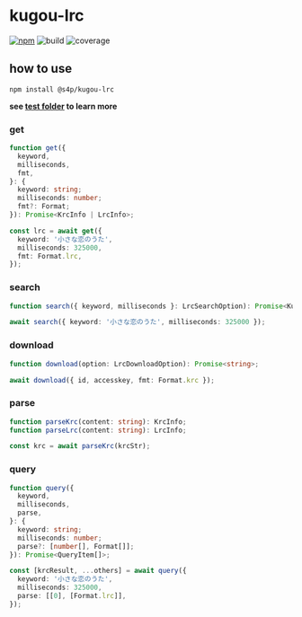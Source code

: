 # kugou-lrc

[![npm](https://img.shields.io/npm/v/@s4p/kugou-lrc.svg?label=%40s4p%2Fkugou-lrc&style=flat-square)](https://www.npmjs.com/package/@s4p/kugou-lrc)
![build](https://gitlab.com/shang-music/kugou-lrc/badges/develop/build.svg)
![coverage](https://gitlab.com/shang-music/kugou-lrc/badges/develop/coverage.svg)

## how to use

`npm install @s4p/kugou-lrc`

**see [test folder](https://github.com/xinshangshangxin/music/tree/develop/kugou-lrc/test) to learn more**

### get

```ts
function get({
  keyword,
  milliseconds,
  fmt,
}: {
  keyword: string;
  milliseconds: number;
  fmt?: Format;
}): Promise<KrcInfo | LrcInfo>;

const lrc = await get({
  keyword: '小さな恋のうた',
  milliseconds: 325000,
  fmt: Format.lrc,
});
```

### search

```ts
function search({ keyword, milliseconds }: LrcSearchOption): Promise<KugouLrc[]>;

await search({ keyword: '小さな恋のうた', milliseconds: 325000 });
```

### download

```ts
function download(option: LrcDownloadOption): Promise<string>;

await download({ id, accesskey, fmt: Format.krc });
```

### parse

```ts
function parseKrc(content: string): KrcInfo;
function parseLrc(content: string): LrcInfo;

const krc = await parseKrc(krcStr);
```

### query

```ts
function query({
  keyword,
  milliseconds,
  parse,
}: {
  keyword: string;
  milliseconds: number;
  parse?: [number[], Format[]];
}): Promise<QueryItem[]>;

const [krcResult, ...others] = await query({
  keyword: '小さな恋のうた',
  milliseconds: 325000,
  parse: [[0], [Format.lrc]],
});
```
